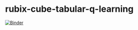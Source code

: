 # rubix-cube-tabular-q-learning
[![Binder](https://mybinder.org/badge_logo.svg)](https://mybinder.org/v2/gh/rubix-lab/rubix-cube-tabular-q-learning/HEAD)
